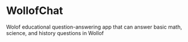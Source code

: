 # WollofChat
Wolof educational question-answering app that can answer basic math, science, and history questions in Wollof
